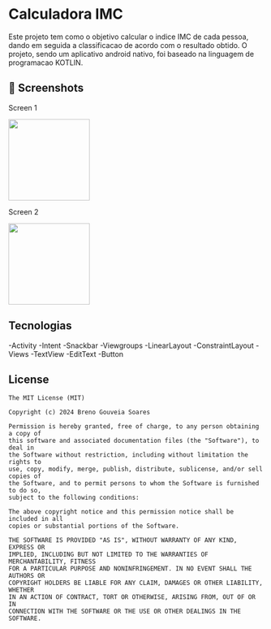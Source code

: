 # Calculadora IMC
Este projeto tem como o objetivo calcular o indice IMC de cada pessoa, dando em seguida a classificacao de acordo com o resultado obtido.
O projeto, sendo um aplicativo android nativo, foi baseado na linguagem de programacao KOTLIN.

## :camera_flash: Screenshots
<!-- You can add more screenshots here if you like -->
Screen 1

<img src="https://github.com/user-attachments/assets/4a8b5a3b-eee4-44ef-a9a2-af3b6b286062" width=160/>


Screen 2

<img src="https://github.com/user-attachments/assets/616172b6-0660-4a0e-ab3b-b97a299c0245" width=160/>

## Tecnologias
-Activity
-Intent
-Snackbar
-Viewgroups
-LinearLayout
-ConstraintLayout
-Views
-TextView
-EditText
-Button



## License
```
The MIT License (MIT)

Copyright (c) 2024 Breno Gouveia Soares

Permission is hereby granted, free of charge, to any person obtaining a copy of
this software and associated documentation files (the "Software"), to deal in
the Software without restriction, including without limitation the rights to
use, copy, modify, merge, publish, distribute, sublicense, and/or sell copies of
the Software, and to permit persons to whom the Software is furnished to do so,
subject to the following conditions:

The above copyright notice and this permission notice shall be included in all
copies or substantial portions of the Software.

THE SOFTWARE IS PROVIDED "AS IS", WITHOUT WARRANTY OF ANY KIND, EXPRESS OR
IMPLIED, INCLUDING BUT NOT LIMITED TO THE WARRANTIES OF MERCHANTABILITY, FITNESS
FOR A PARTICULAR PURPOSE AND NONINFRINGEMENT. IN NO EVENT SHALL THE AUTHORS OR
COPYRIGHT HOLDERS BE LIABLE FOR ANY CLAIM, DAMAGES OR OTHER LIABILITY, WHETHER
IN AN ACTION OF CONTRACT, TORT OR OTHERWISE, ARISING FROM, OUT OF OR IN
CONNECTION WITH THE SOFTWARE OR THE USE OR OTHER DEALINGS IN THE SOFTWARE.
```
